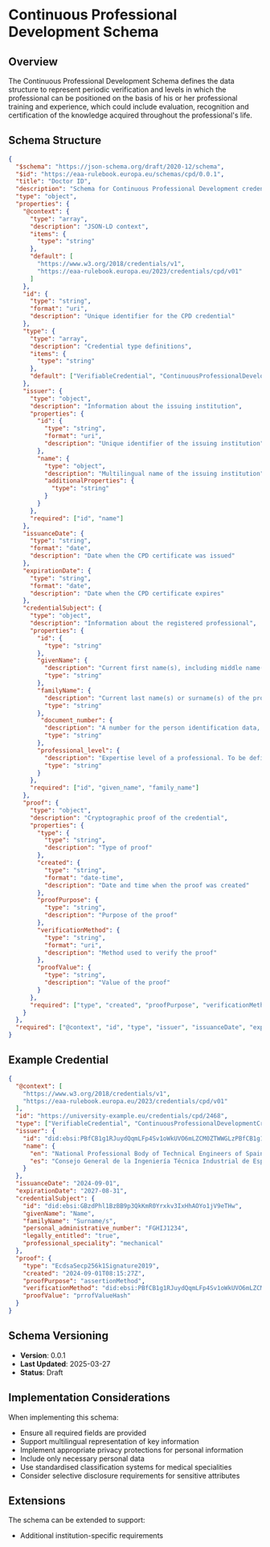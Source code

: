 # Continuous Professional Development Schema

## Overview

The Continuous Professional Development Schema defines the data structure to represent periodic verification and levels in which the professional can be positioned on the basis of his or her professional training and experience, which could include evaluation, recognition and certification of the knowledge acquired throughout the professional's life.

## Schema Structure

```json
{
  "$schema": "https://json-schema.org/draft/2020-12/schema",
  "$id": "https://eaa-rulebook.europa.eu/schemas/cpd/0.0.1",
  "title": "Doctor ID",
  "description": "Schema for Continuous Professional Development credentials",
  "type": "object",
  "properties": {
    "@context": {
      "type": "array",
      "description": "JSON-LD context",
      "items": {
        "type": "string"
      },
      "default": [
        "https://www.w3.org/2018/credentials/v1",
        "https://eaa-rulebook.europa.eu/2023/credentials/cpd/v01"
      ]
    },
    "id": {
      "type": "string",
      "format": "uri",
      "description": "Unique identifier for the CPD credential"
    },
    "type": {
      "type": "array",
      "description": "Credential type definitions",
      "items": {
        "type": "string"
      },
      "default": ["VerifiableCredential", "ContinuousProfessionalDevelopmentCredential"]
    },
    "issuer": {
      "type": "object",
      "description": "Information about the issuing institution",
      "properties": {
        "id": {
          "type": "string",
          "format": "uri",
          "description": "Unique identifier of the issuing institution"
        },
        "name": {
          "type": "object",
          "description": "Multilingual name of the issuing institution",
          "additionalProperties": {
            "type": "string"
          }
        }
      },
      "required": ["id", "name"]
    },
    "issuanceDate": {
      "type": "string",
      "format": "date",
      "description": "Date when the CPD certificate was issued"
    },
    "expirationDate": {
      "type": "string",
      "format": "date",
      "description": "Date when the CPD certificate expires"
    },
    "credentialSubject": {
      "type": "object",
      "description": "Information about the registered professional",
      "properties": {
        "id": {
          "type": "string"
        },
        "givenName": {
          "description": "Current first name(s), including middle name(s) where applicable, of the professional.",  
          "type": "string"
        },
        "familyName": {
          "description": "Current last name(s) or surname(s) of the professional.",
          "type": "string"
        },
         "document_number": {
          "description": "A number for the person identification data, assigned by the provider of person identification data.",
          "type": "string"
        },
        "professional_level": {
          "description": "Expertise level of a professional. To be defined according the type of profession.",
          "type": "string"
        }
      },
      "required": ["id", "given_name", "family_name"]
    },
    "proof": {
      "type": "object",
      "description": "Cryptographic proof of the credential",
      "properties": {
        "type": {
          "type": "string",
          "description": "Type of proof"
        },
        "created": {
          "type": "string",
          "format": "date-time",
          "description": "Date and time when the proof was created"
        },
        "proofPurpose": {
          "type": "string",
          "description": "Purpose of the proof"
        },
        "verificationMethod": {
          "type": "string",
          "format": "uri",
          "description": "Method used to verify the proof"
        },
        "proofValue": {
          "type": "string",
          "description": "Value of the proof"
        }
      },
      "required": ["type", "created", "proofPurpose", "verificationMethod", "proofValue"]
    }
  },
  "required": ["@context", "id", "type", "issuer", "issuanceDate", "expirationDate", "credentialSubject", "proof"]
}
```

## Example Credential

```json
{
  "@context": [
    "https://www.w3.org/2018/credentials/v1",
    "https://eaa-rulebook.europa.eu/2023/credentials/cpd/v01"
  ],
  "id": "https://university-example.eu/credentials/cpd/2468",
  "type": ["VerifiableCredential", "ContinuousProfessionalDevelopmentCredential"],
  "issuer": {
    "id": "did:ebsi:PBfCB1g1RJuydQqmLFp4Sv1oWkUVO6mLZCM0ZTWWGLzPBfCB1g1RJuydQ",
    "name": {
      "en": "National Professional Body of Technical Engineers of Spain",
      "es": "Consejo General de la Ingeniería Técnica Industrial de España"
    }
  },
  "issuanceDate": "2024-09-01",
  "expirationDate": "2027-08-31",
  "credentialSubject": {
    "id": "did:ebsi:GBzdPhl1BzBB9p3QkKmR0Yrxkv3IxHhAOYo1jV9eTHw",
    "givenName": "Name",
    "familyName": "Surname/s",
    "personal_administrative_number": "FGHIJ1234",
    "legally_entitled": "true",
    "professional_speciality": "mechanical"
  },
  "proof": {
    "type": "EcdsaSecp256k1Signature2019",
    "created": "2024-09-01T08:15:27Z",
    "proofPurpose": "assertionMethod",
    "verificationMethod": "did:ebsi:PBfCB1g1RJuydQqmLFp4Sv1oWkUVO6mLZCM0ZTWWGLzPBfCB1g1RJuydQ#keys-1",
    "proofValue": "prrofValueHash"
  }
}
```

## Schema Versioning

- **Version**: 0.0.1
- **Last Updated**: 2025-03-27
- **Status**: Draft

## Implementation Considerations

When implementing this schema:

- Ensure all required fields are provided
- Support multilingual representation of key information
- Implement appropriate privacy protections for personal information
- Include only necessary personal data
- Use standardised classification systems for medical specialities
- Consider selective disclosure requirements for sensitive attributes

## Extensions

The schema can be extended to support:

- Additional institution-specific requirements
